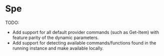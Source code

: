 # Spe

TODO:

- Add support for all default provider commands (such as Get-Item) with feature parity of the dynamic parameters.
- Add support for detecting available commands/functions found in the running instance and make available locally.